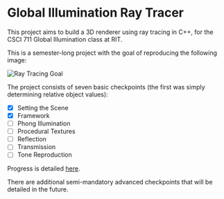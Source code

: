 # Global Illumination Ray Tracer

This project aims to build a 3D renderer using ray tracing in C++, for the CSCI 711 Global Illumination class at RIT.

This is a semester-long project with the goal of reproducing the following image:

![Ray Tracing Goal]("/etc/ray-tracer_goal.jpg")

The project consists of seven basic checkpoints (the first was simply determining relative object values):
  - [x] Setting the Scene
  - [x] Framework
  - [ ] Phong Illumination
  - [ ] Procedural Textures
  - [ ] Reflection
  - [ ] Transmission
  - [ ] Tone Reproduction

Progress is detailed [here](https://www.ekliot.com/makes/ray_tracer).

There are additional semi-mandatory advanced checkpoints that will be detailed in the future.
